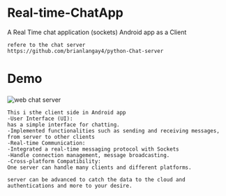 # Real-time-ChatApp
A Real Time chat application (sockets) Android app as a Client
```
refere to the chat server
https://github.com/brianlangay4/python-Chat-server
```
# Demo
###
![web chat server](https://github.com/brianlangay4/Real-time-ChatApp/assets/67788456/d2a214dd-2062-48df-bdfa-839a2be305b7)

```
This i sthe client side in Android app 
-User Interface (UI):
has a simple interface for chatting.
-Implemented functionalities such as sending and receiving messages, from server to other clients
-Real-time Communication:
-Integrated a real-time messaging protocol with Sockets 
-Handle connection management, message broadcasting.
-Cross-platform Compatibility:
One server can handle many clients and different platforms.

server can be advanced to catch the data to the cloud and authentications and more to your desire.
